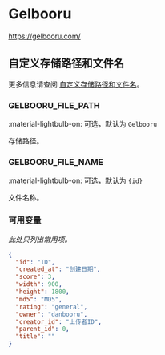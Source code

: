 # Gelbooru

<https://gelbooru.com/>

## 自定义存储路径和文件名

更多信息请查阅 [自定义存储路径和文件名](./index.zh.md/#customizing-storage-path--file-name)。

### GELBOORU_FILE_PATH

:material-lightbulb-on: 可选，默认为 `Gelbooru`

存储路径。

### GELBOORU_FILE_NAME

:material-lightbulb-on: 可选，默认为 `{id}`

文件名称。

### 可用变量

_此处只列出常用项。_

```json
{
  "id": "ID",
  "created_at": "创建日期",
  "score": 3,
  "width": 900,
  "height": 1800,
  "md5": "MD5",
  "rating": "general",
  "owner": "danbooru",
  "creator_id": "上传者ID",
  "parent_id": 0,
  "title": ""
}
```
